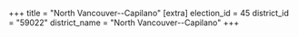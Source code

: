+++
title = "North Vancouver--Capilano"
[extra]
election_id = 45
district_id = "59022"
district_name = "North Vancouver--Capilano"
+++
